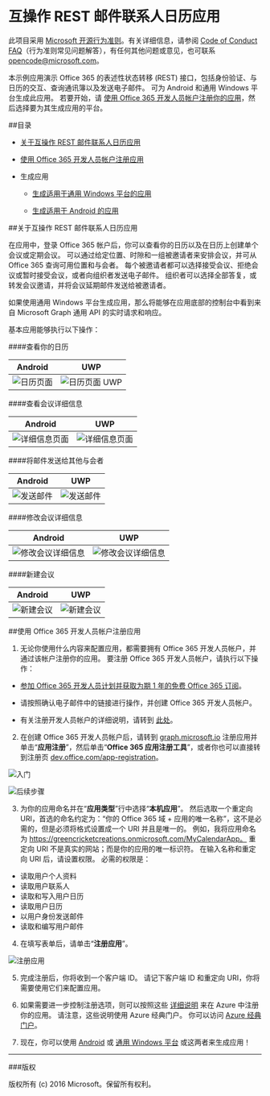 # 互操作 REST 邮件联系人日历应用

此项目采用 [Microsoft 开源行为准则](https://opensource.microsoft.com/codeofconduct/)。有关详细信息，请参阅 [Code of Conduct FAQ](https://opensource.microsoft.com/codeofconduct/faq/)（行为准则常见问题解答），有任何其他问题或意见，也可联系 [opencode@microsoft.com](mailto:opencode@microsoft.com)。

本示例应用演示 Office 365 的表述性状态转移 (REST) 接口，包括身份验证、与日历的交互、查询通讯簿以及发送电子邮件。 可为 Android 和通用 Windows 平台生成此应用。 若要开始，请 [使用 Office 365 开发人员帐户注册你的应用](#使用-office-365-开发人员帐户注册你的应用)，然后选择要为其生成应用的平台。 

##目录

* [关于互操作 REST 邮件联系人日历应用](#关于互操作-rest-邮件联系人日历应用)

* [使用 Office 365 开发人员帐户注册应用](#使用-office-365-开发人员帐户注册应用)

* 生成应用

  * [生成适用于通用 Windows 平台的应用](/UWP)
  
  * [生成适用于 Android 的应用](/Android)

##关于互操作 REST 邮件联系人日历应用

在应用中，登录 Office 365 帐户后，你可以查看你的日历以及在日历上创建单个会议或定期会议。 可以通过给定位置、时隙和一组被邀请者来安排会议，并可从 Office 365 查询可用位置和与会者。 每个被邀请者都可以选择接受会议、拒绝会议或暂时接受会议，或者向组织者发送电子邮件。 组织者可以选择全部答复，或转发会议邀请，并将会议延期邮件发送给被邀请者。

如果使用通用 Windows 平台生成应用，那么将能够在应用底部的控制台中看到来自 Microsoft Graph 通用 API 的实时请求和响应。

基本应用能够执行以下操作：

####查看你的日历

Android | UWP
--- | ---
![日历页面](../img/app-calendar.jpg) | ![日历页面 UWP](../img/app-calendar-uwp.jpg)

####查看会议详细信息

Android | UWP
--- | ---
![详细信息页面](../img/app-meeting-details.jpg) | ![详细信息页面](../img/app-meeting-details-uwp.jpg)

####将邮件发送给其他与会者

Android | UWP
--- | ---
![发送邮件](../img/app-reply-all.jpg) | ![发送邮件](../img/app-reply-all-UWP.jpg)

####修改会议详细信息

Android | UWP
--- | ---
![修改会议详细信息](../img/app-modify-meeting.jpg) | ![修改会议详细信息](../img/app-modify-meeting-UWP.jpg)

####新建会议

Android | UWP
--- | ---
![新建会议](../img/app-create-meeting.jpg) | ![新建会议](../img/app-create-meeting-uwp.jpg)

##使用 Office 365 开发人员帐户注册应用

1. 无论你使用什么内容来配置应用，都需要拥有 Office 365 开发人员帐户，并通过该帐户注册你的应用。 要注册 Office 365 开发人员帐户，请执行以下操作：

  * [参加 Office 365 开发人员计划并获取为期 1 年的免费 Office 365 订阅](https://aka.ms/devprogramsignup)。

  * 请按照确认电子邮件中的链接进行操作，并创建 Office 365 开发人员帐户。

  * 有关注册开发人员帐户的详细说明，请转到 [此处](https://msdn.microsoft.com/en-us/library/office/fp179924.aspx#o365_signup)。

2. 在创建 Office 365 开发人员帐户后，请转到 [graph.microsoft.io](http://graph.microsoft.io/en-us/) 注册应用并单击“**应用注册**”，然后单击“**Office 365 应用注册工具**”，或者你也可以直接转到注册页 [dev.office.com/app-registration](http://dev.office.com/app-registration)。

  ![入门](../img/ms-graph-get-started.jpg) 

  ![后续步骤](../img/ms-graph-get-started-2.jpg)

3. 为你的应用命名并在“**应用类型**”行中选择“**本机应用**”。 然后选取一个重定向 URI，首选的命名约定为：“你的 Office 365 域 + 应用的唯一名称”，这不是必需的，但是必须将格式设置成一个 URI 并且是唯一的。 例如，我将应用命名为 https://greencricketcreations.onmicrosoft.com/MyCalendarApp。 重定向 URI 不是真实的网站；而是你的应用的唯一标识符。 在输入名称和重定向 URI 后，请设置权限。 必需的权限是：

  * 读取用户个人资料
  * 读取用户联系人
  * 读取和写入用户日历
  * 读取用户日历
  * 以用户身份发送邮件
  * 读取和编写用户邮件

4. 在填写表单后，请单击“**注册应用**”。

  ![注册应用](../img/ms-graph-get-started-3.jpg)

5. 完成注册后，你将收到一个客户端 ID。 请记下客户端 ID 和重定向 URI，你将需要使用它们来配置应用。

6. 如果需要进一步控制注册选项，则可以按照这些 [详细说明](https://github.com/jasonjoh/office365-azure-guides/blob/master/RegisterAnAppInAzure.md) 来在 Azure 中注册你的应用。 请注意，这些说明使用 Azure 经典门户。 你可以访问 [Azure 经典门户](https://manage.windowsazure.com/)。

7. 现在，你可以使用 [Android](/Android) 或 [通用 Windows 平台](/UWP) 或这两者来生成应用！

---

###版权

版权所有 (c) 2016 Microsoft。保留所有权利。